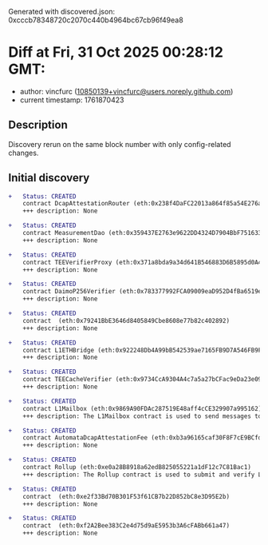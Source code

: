 Generated with discovered.json: 0xcccb78348720c2070c440b4964bc67cb96f49ea8

# Diff at Fri, 31 Oct 2025 00:28:12 GMT:

- author: vincfurc (<10850139+vincfurc@users.noreply.github.com>)
- current timestamp: 1761870423

## Description

Discovery rerun on the same block number with only config-related changes.

## Initial discovery

```diff
+   Status: CREATED
    contract DcapAttestationRouter (eth:0x238f4DaFC22013a864f85a54E276aC99975566fA)
    +++ description: None
```

```diff
+   Status: CREATED
    contract MeasurementDao (eth:0x359437E2763e9622DD4324D7904BbF7516332D4F)
    +++ description: None
```

```diff
+   Status: CREATED
    contract TEEVerifierProxy (eth:0x371a8bda9a34d641B546883D6B5895d0A44AD46A)
    +++ description: None
```

```diff
+   Status: CREATED
    contract DaimoP256Verifier (eth:0x783377992FCA09009eaD952D4fBa6519e25726b4)
    +++ description: None
```

```diff
+   Status: CREATED
    contract  (eth:0x79241BbE3646d8405849Cbe8608e77b82c402892)
    +++ description: None
```

```diff
+   Status: CREATED
    contract L1ETHBridge (eth:0x922248Db4A99bB542539ae7165FB9D7A546FB9F1)
    +++ description: None
```

```diff
+   Status: CREATED
    contract TEECacheVerifier (eth:0x9734CcA9304A4c7a5a27bCFac9eDa23e09cBAaF2)
    +++ description: None
```

```diff
+   Status: CREATED
    contract L1Mailbox (eth:0x9869A90FDAc287519E48aff4cCE329907a995162)
    +++ description: The L1Mailbox contract is used to send messages to the L2.
```

```diff
+   Status: CREATED
    contract AutomataDcapAttestationFee (eth:0xb3a96165caf30F8F7cE9BCfdaaAe99BA93C1A6F9)
    +++ description: None
```

```diff
+   Status: CREATED
    contract Rollup (eth:0xe0a28B8918a62edB825055221a1dF12c7C81Bac1)
    +++ description: The Rollup contract is used to submit and verify L2 batches.
```

```diff
+   Status: CREATED
    contract  (eth:0xe2f33Bd70B301F53f61CB7b22D852bC8e3D95E2b)
    +++ description: None
```

```diff
+   Status: CREATED
    contract  (eth:0xf2A2Bee383C2e4d75d9aE5953b3A6cFABb661a47)
    +++ description: None
```
